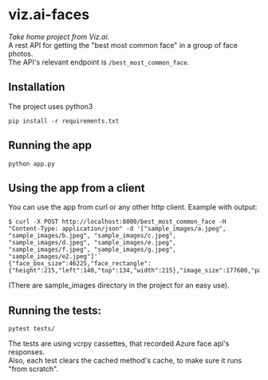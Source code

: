 # viz.ai-faces
*Take home project from Viz.ai.*  
A rest API for getting the "best most common face" in a group of face photos.  
The API's relevant endpoint is `/best_most_common_face`.


## Installation
The project uses python3
```
pip install -r requirements.txt
```

## Running the app
```
python app.py
```

## Using the app from a client
You can use the app from curl or any other http client. Example with output:

```
$ curl -X POST http://localhost:8000/best_most_common_face -H "Content-Type: application/json" -d '["sample_images/a.jpeg", "sample_images/b.jpeg", "sample_images/c.jpeg", "sample_images/d.jpeg", "sample_images/e.jpeg", "sample_images/f.jpeg", "sample_images/g.jpeg", "sample_images/e2.jpeg"]'`
{"face_box_size":46225,"face_rectangle":{"height":215,"left":140,"top":134,"width":215},"image_size":177600,"path":"sample_images/e2.jpeg"}
```
(There are sample_images directory in the project for an easy use).
## Running the tests:
`pytest tests/`

The tests are using vcrpy cassettes, that recorded Azure face api's responses.  
Also, each test clears the cached method's cache, to make sure it runs "from scratch".
